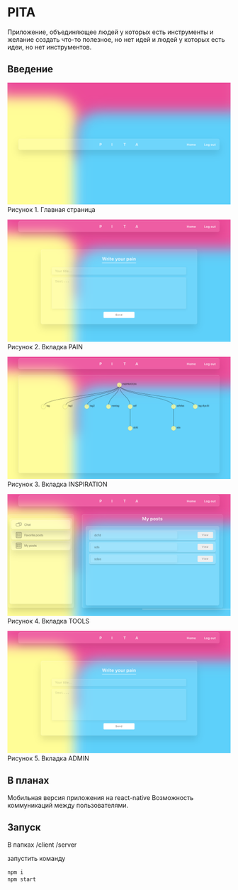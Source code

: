 # PITA

Приложение, объединяющее людей у которых есть инструменты и желание создать что-то полезное, но нет идей и людей у которых есть идеи, но нет инструментов.

Введение
-----------

![alt text](screenshots/1.png "Главная страница")
Рисунок 1. Главная страница

![alt text](screenshots/PAIN.png "PAIN")
Рисунок 2. Вкладка PAIN

![alt text](screenshots/INSPIRATION.png "INSPIRATION")
Рисунок 3. Вкладка INSPIRATION

![alt text](screenshots/TOOLS.png "TOOLS")
Рисунок 4. Вкладка TOOLS

![alt text](screenshots/PAIN.png "ADMIN")
Рисунок 5. Вкладка ADMIN


В планах
-----------
Мобильная версия приложения на react-native
Возможность коммуникаций между пользователями.

Запуск
-----------
В папках 
/client
/server


запустить команду

```
npm i
npm start

